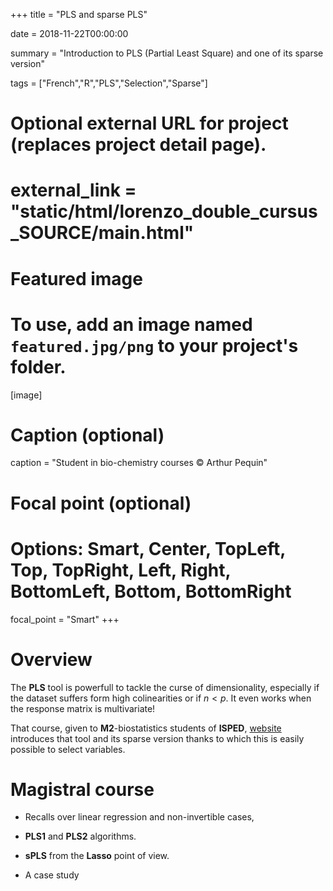 +++
title = "PLS and sparse PLS"

date = 2018-11-22T00:00:00

summary = "Introduction to PLS (Partial Least Square) and one of its sparse version"

tags = ["French","R","PLS","Selection","Sparse"]

# Optional external URL for project (replaces project detail page).
# external_link = "static/html/lorenzo_double_cursus_SOURCE/main.html"

# Featured image
# To use, add an image named `featured.jpg/png` to your project's folder. 
[image]
  # Caption (optional)
  caption = "Student in bio-chemistry courses © Arthur Pequin"

  # Focal point (optional)
  # Options: Smart, Center, TopLeft, Top, TopRight, Left, Right, BottomLeft, Bottom, BottomRight
  focal_point = "Smart"
+++

# Overview

The **PLS** tool is powerfull to tackle the curse of dimensionality, especially if the dataset suffers form high colinearities or if $n<p$. It even works when the response matrix is multivariate!

That course, given to **M2**-biostatistics students of **ISPED**, [website](http://www.isped.u-bordeaux.fr/Formation/MasterenSantePublique/M2BIOSTAT.aspx) introduces that tool and its sparse version thanks to which this is easily possible to select variables. 

# Magistral course

  - Recalls over linear regression and non-invertible cases,
  
  - **PLS1** and **PLS2** algorithms.
  
  - **sPLS** from the **Lasso** point of view.
  
  - A case study

[<i class="fa fa-file-pdf fa-2x"></i>](/pdf/CM_sPLS.pdf)